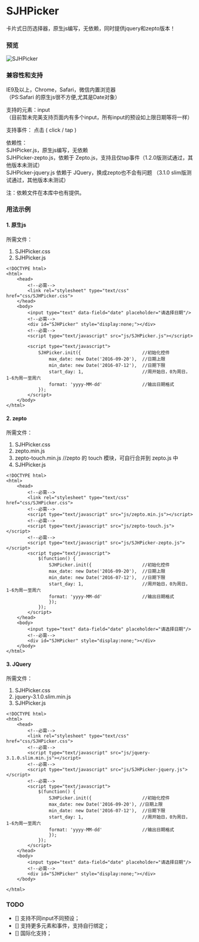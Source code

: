 # SJHPicker
卡片式日历选择器，原生js编写，无依赖，同时提供jquery和zepto版本！

### 预览

![SJHPicker](https://raw.githubusercontent.com/ExTEnS10N/SJHPicker/master/img/SJHPicker.jpg)

### 兼容性和支持

IE9及以上，Chrome，Safari，微信内置浏览器  
（PS:Safari 的原生js很不方便,尤其是Date对象）  

支持的元素：input  
（目前暂未完美支持页面内有多个input，所有input的预设如上限日期等将一样）  

支持事件：  点击 ( click / tap )  

依赖性：  
SJHPicker.js，原生js编写，无依赖  
SJHPicker-zepto.js，依赖于 Zepto.js，支持且仅tap事件（1.2.0版测试通过，其他版本未测试）  
SJHPicker-jquery.js 依赖于 JQuery，换成zepto也不会有问题 （3.1.0 slim版测试通过，其他版本未测试）  

注：依赖文件在本库中也有提供。

### 用法示例

#### 1. 原生js

所需文件：  
1. SJHPicker.css
2. SJHPicker.js

```
<!DOCTYPE html>
<html>
	<head>
		<!--必需-->
		<link rel="stylesheet" type="text/css" href="css/SJHPicker.css">
	</head>
	<body>
		<input type="text" data-field="date" placeholder="请选择日期"/>
		<!--必需-->
		<div id="SJHPicker" style="display:none;"></div>
		<!--必需-->
		<script type="text/javascript" src="js/SJHPicker.js"></script>

		<script type="text/javascript">
			SJHPicker.init({					   //初始化控件
				max_date: new Date('2016-09-20'),  //日期上限
				min_date: new Date('2016-07-12'),  //日期下限
				start_day: 1,					   //周开始日，0为周日，1-6为周一至周六
				format: 'yyyy-MM-dd'		       //输出日期格式
			});
		</script>
	</body>
</html>
```

#### 2. zepto

所需文件：  
1. SJHPicker.css
2. zepto.min.js
3. zepto-touch.min.js //zepto 的 touch 模块，可自行合并到 zepto.js 中
4. SJHPicker.js

```
<!DOCTYPE html>
<html>
	<head>
		<!--必需-->
		<link rel="stylesheet" type="text/css" href="css/SJHPicker.css">
		<!--必需-->
		<script type="text/javascript" src="js/zepto.min.js"></script>
		<!--必需-->
		<script type="text/javascript" src="js/zepto-touch.js"></script>
		<!--必需-->
		<script type="text/javascript" src="js/SJHPicker-zepto.js"></script>
		<script type="text/javascript">
			$(function() {
				SJHPicker.init({				   //初始化控件
				max_date: new Date('2016-09-20'),  //日期上限
				min_date: new Date('2016-07-12'),  //日期下限
				start_day: 1,					   //周开始日，0为周日，1-6为周一至周六
				format: 'yyyy-MM-dd'		       //输出日期格式
				});
			});
		</script>
	</head>
	<body>
		<input type="text" data-field="date" placeholder="请选择日期"/>
		<!--必需-->
		<div id="SJHPicker" style="display:none;"></div>
	</body>
</html>
```

#### 3. JQuery

所需文件：  
1. SJHPicker.css
2. jquery-3.1.0.slim.min.js
3. SJHPicker.js

```
<!DOCTYPE html>
<html>
	<head>
		<!--必需-->
		<link rel="stylesheet" type="text/css" href="css/SJHPicker.css">
		<!--必需-->
		<script type="text/javascript" src="js/jquery-3.1.0.slim.min.js"></script>
		<!--必需-->
		<script type="text/javascript" src="js/SJHPicker-jquery.js"></script>
		<!--必需-->
		<script type="text/javascript">
			$(function() {
				SJHPicker.init({				   //初始化控件
				max_date: new Date('2016-09-20'), //日期上限
				min_date: new Date('2016-07-12'),  //日期下限
				start_day: 1,					   //周开始日，0为周日，1-6为周一至周六
				format: 'yyyy-MM-dd'		       //输出日期格式
				});
			});
		</script>
	</head>
	<body>
		<input type="text" data-field="date" placeholder="请选择日期"/>
		<!--必需-->
		<div id="SJHPicker" style="display:none;"></div>
	</body>
	
</html>
```

### TODO
- [] 支持不同input不同预设；
- [] 支持更多元素和事件，支持自行绑定；
- [] 国际化支持；
